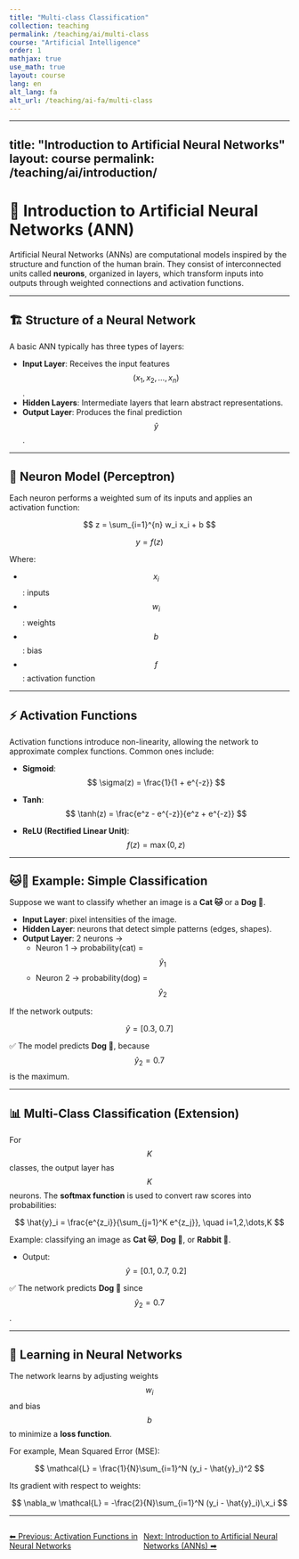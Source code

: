 ```yaml
---
title: "Multi-class Classification"
collection: teaching
permalink: /teaching/ai/multi-class
course: "Artificial Intelligence"
order: 1
mathjax: true
use_math: true
layout: course
lang: en
alt_lang: fa
alt_url: /teaching/ai-fa/multi-class
---
```

---
title: "Introduction to Artificial Neural Networks"
layout: course
permalink: /teaching/ai/introduction/
---

# 📘 Introduction to Artificial Neural Networks (ANN)

Artificial Neural Networks (ANNs) are computational models inspired by the structure and function of the human brain. They consist of interconnected units called **neurons**, organized in layers, which transform inputs into outputs through weighted connections and activation functions.  

---

## 🏗 Structure of a Neural Network

A basic ANN typically has three types of layers:  

- **Input Layer**: Receives the input features $$(x_1, x_2, \dots, x_n)$$.  
- **Hidden Layers**: Intermediate layers that learn abstract representations.  
- **Output Layer**: Produces the final prediction $$\hat{y}$$.  

---

## 🔢 Neuron Model (Perceptron)

Each neuron performs a weighted sum of its inputs and applies an activation function:  

$$
z = \sum_{i=1}^{n} w_i x_i + b
$$

$$
y = f(z)
$$

Where:  
- $$x_i$$: inputs  
- $$w_i$$: weights  
- $$b$$: bias  
- $$f$$: activation function  

---

## ⚡ Activation Functions

Activation functions introduce non-linearity, allowing the network to approximate complex functions. Common ones include:  

- **Sigmoid**:  
  $$
  \sigma(z) = \frac{1}{1 + e^{-z}}
  $$

- **Tanh**:  
  $$
  \tanh(z) = \frac{e^z - e^{-z}}{e^z + e^{-z}}
  $$

- **ReLU (Rectified Linear Unit)**:  
  $$
  f(z) = \max(0, z)
  $$

---

## 🐱🐶 Example: Simple Classification

Suppose we want to classify whether an image is a **Cat 🐱** or a **Dog 🐶**.  

- **Input Layer**: pixel intensities of the image.  
- **Hidden Layer**: neurons that detect simple patterns (edges, shapes).  
- **Output Layer**: 2 neurons →  
  - Neuron 1 → probability(cat) = $$\hat{y}_1$$  
  - Neuron 2 → probability(dog) = $$\hat{y}_2$$  

If the network outputs:  

$$
\hat{y} = [0.3, \ 0.7]
$$

✅ The model predicts **Dog 🐶**, because $$\hat{y}_2 = 0.7$$ is the maximum.  

---

## 📊 Multi-Class Classification (Extension)

For $$K$$ classes, the output layer has $$K$$ neurons. The **softmax function** is used to convert raw scores into probabilities:  

$$
\hat{y}_i = \frac{e^{z_i}}{\sum_{j=1}^K e^{z_j}}, \quad i=1,2,\dots,K
$$

Example: classifying an image as **Cat 🐱**, **Dog 🐶**, or **Rabbit 🐰**.  

- Output:  
  $$
  \hat{y} = [0.1, \ 0.7, \ 0.2]
  $$  

✅ The network predicts **Dog 🐶** since $$\hat{y}_2 = 0.7$$.  

---

## 🔧 Learning in Neural Networks

The network learns by adjusting weights $$w_i$$ and bias $$b$$ to minimize a **loss function**.  

For example, Mean Squared Error (MSE):  

$$
\mathcal{L} = \frac{1}{N}\sum_{i=1}^N (y_i - \hat{y}_i)^2
$$

Its gradient with respect to weights:  

$$
\nabla_w \mathcal{L} = -\frac{2}{N}\sum_{i=1}^N (y_i - \hat{y}_i)\,x_i
$$

---



<div class="lesson-nav" style="display:flex; justify-content:space-between; margin-top:2em;">
  <a class="btn btn--inverse" href="{{ '/teaching/ai/activation-functions' | relative_url }}">⬅︎ Previous: Activation Functions in Neural Networks</a>
  <a class="btn btn--primary" href="{{ '/teaching/ai/anns' | relative_url }}">Next: Introduction to Artificial Neural Networks (ANNs) ➡︎</a>
</div>